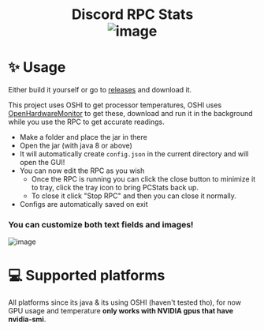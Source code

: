 # <p align="center">Discord RPC Stats<br>![image](https://github.com/imAETHER/PCStats/assets/36291026/2563e075-1381-493f-88c0-f205f82bb564)</p>

# ✨ Usage
Either build it yourself or go to [releases](https://github.com/imAETHER/PCStats/releases) and download it.

This project uses OSHI to get processor temperatures, OSHI uses [OpenHardwareMonitor](https://openhardwaremonitor.org/) to get these, download and run it in the background while you use the RPC to get accurate readings.<br>

- Make a folder and place the jar in there
- Open the jar (with java 8 or above)
- It will automatically create `config.json` in the current directory and will open the GUI!
- You can now edit the RPC as you wish
  - Once the RPC is running you can click the close button to minimize it to tray, click the tray icon to bring PCStats back up.
  - To close it click "Stop RPC" and then you can close it normally.
- Configs are automatically saved on exit

### You can customize both text fields and images!<br>
![image](https://github.com/imAETHER/PCStats/assets/36291026/28eed7b1-5a0e-41a0-8aa7-d990ea16acc8)

# 💻 Supported platforms
All platforms since its java & its using OSHI (haven't tested tho), for now GPU usage and temperature **only works with NVIDIA gpus that have nvidia-smi**.
